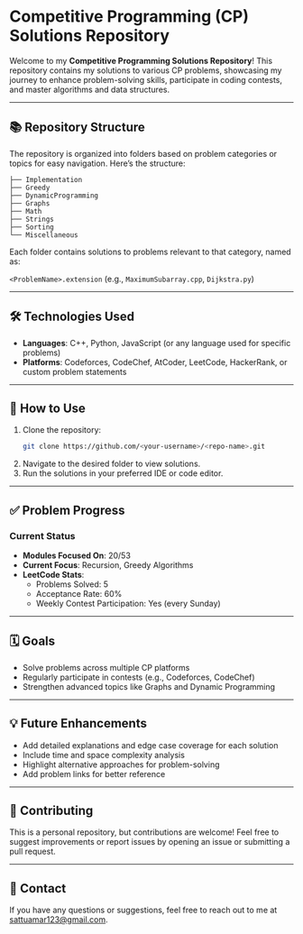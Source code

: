 # Competitive Programming (CP) Solutions Repository

Welcome to my **Competitive Programming Solutions Repository**! This repository contains my solutions to various CP problems, showcasing my journey to enhance problem-solving skills, participate in coding contests, and master algorithms and data structures.

---

## 📚 Repository Structure

The repository is organized into folders based on problem categories or topics for easy navigation. Here’s the structure:

```
├── Implementation
├── Greedy
├── DynamicProgramming
├── Graphs
├── Math
├── Strings
├── Sorting
└── Miscellaneous
```

Each folder contains solutions to problems relevant to that category, named as:

`<ProblemName>.extension` (e.g., `MaximumSubarray.cpp`, `Dijkstra.py`)

---

## 🛠️ Technologies Used

- **Languages**: C++, Python, JavaScript (or any language used for specific problems)
- **Platforms**: Codeforces, CodeChef, AtCoder, LeetCode, HackerRank, or custom problem statements

---

## 🚀 How to Use

1. Clone the repository:
   ```bash
   git clone https://github.com/<your-username>/<repo-name>.git
   ```
2. Navigate to the desired folder to view solutions.
3. Run the solutions in your preferred IDE or code editor.

---

## ✅ Problem Progress

### Current Status

- **Modules Focused On**: 20/53
- **Current Focus**: Recursion, Greedy Algorithms
- **LeetCode Stats**:
  - Problems Solved: 5
  - Acceptance Rate: 60%
  - Weekly Contest Participation: Yes (every Sunday)

---

## 🗓️ Goals

- Solve problems across multiple CP platforms
- Regularly participate in contests (e.g., Codeforces, CodeChef)
- Strengthen advanced topics like Graphs and Dynamic Programming

---

## 💡 Future Enhancements

- Add detailed explanations and edge case coverage for each solution
- Include time and space complexity analysis
- Highlight alternative approaches for problem-solving
- Add problem links for better reference

---

## 🤝 Contributing

This is a personal repository, but contributions are welcome! Feel free to suggest improvements or report issues by opening an issue or submitting a pull request.

---

## 📧 Contact

If you have any questions or suggestions, feel free to reach out to me at sattuamar123@gmail.com.
